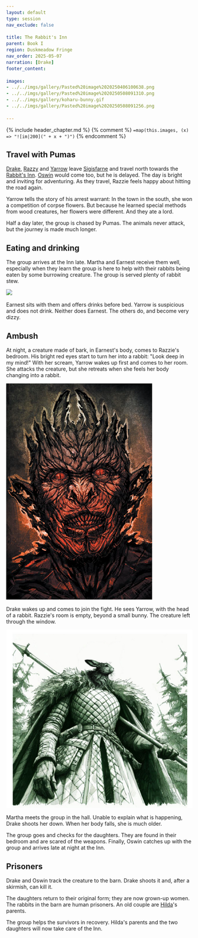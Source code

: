 ```yaml
---
layout: default
type: session
nav_exclude: false

title: The Rabbit's Inn
parent: Book I
region: Duskmeadow Fringe
nav_order: 2025-05-07
narration: [Drake]
footer_content: 

images:
- ../../imgs/gallery/Pasted%20image%2020250406100638.png
- ../../imgs/gallery/Pasted%20image%2020250508091310.png
- ../../imgs/gallery/koharu-bunny.gif
- ../../imgs/gallery/Pasted%20image%2020250508091256.png

---
```


{% include header_chapter.md %}
{% comment %}
`=map(this.images, (x) => "![im|200](" + x + ")")`
{% endcomment %}

## Travel with Pumas

[Drake](directory/Sigisfarne/Drake.md), [Razzy](directory/Sigisfarne/Razvan.md) and [Yarrow](directory/Sigisfarne/Yarrow.md) leave [Sigisfarne](directory/Sigisfarne/index.md) and travel north towards the [Rabbit's Inn](directory/DuskmeadowFringe/RabbitInn.md).
[Oswin](directory/Sigisfarne/Oswin.md) would come too, but he is delayed.
The day is bright and inviting for adventuring.
As they travel, Razzie feels happy about hitting the road again.

Yarrow tells the story of his arrest warrant:
In the town in the south, she won a competition of corpse flowers.
But because he learned special methods from wood creatures, her flowers were different.
And they ate a lord.

Half a day later, the group is chased by Pumas.
The animals never attack, but the journey is made much longer.

## Eating and drinking

The group arrives at the Inn late.
Martha and Earnest receive them well, especially when they learn the group is here to help with their rabbits being eaten by some burrowing creature.
The group is served plenty of rabbit stew.

![](../../imgs/gallery/koharu-bunny.gif)

Earnest sits with them and offers drinks before bed.
Yarrow is suspicious and does not drink.
Neither does Earnest.
The others do, and become very dizzy.

## Ambush

At night, a creature made of bark, in Earnest's body, comes to Razzie's bedroom.
His bright red eyes start to turn her into a rabbit: "Look deep in my mind!"
With her scream, Yarrow wakes up first and comes to her room.
She attacks the creature, but she retreats when she feels her body changing into a rabbit.

![](../../imgs/gallery/Pasted%20image%2020250508091310.png)

Drake wakes up and comes to join the fight.
He sees Yarrow, with the head of a rabbit.
Razzie's room is empty, beyond a small bunny.
The creature left through the window.

![](../../imgs/gallery/Pasted%20image%2020250508091256.png)

Martha meets the group in the hall.
Unable to explain what is happening, Drake shoots her down.
When her body falls, she is much older.

The group goes and checks for the daughters.
They are found in their bedroom and are scared of the weapons.
Finally, Oswin catches up with the group and arrives late at night at the Inn.

## Prisoners

Drake and Oswin track the creature to the barn.
Drake shoots it and, after a skirmish, can kill it.

The daughters return to their original form; they are now grown-up women.
The rabbits in the barn are human prisoners.
An old couple are [Hilda](directory/Sigisfarne/Hilda.md)'s parents.

The group helps the survivors in recovery.
Hilda's parents and the two daughters will now take care of the Inn.

